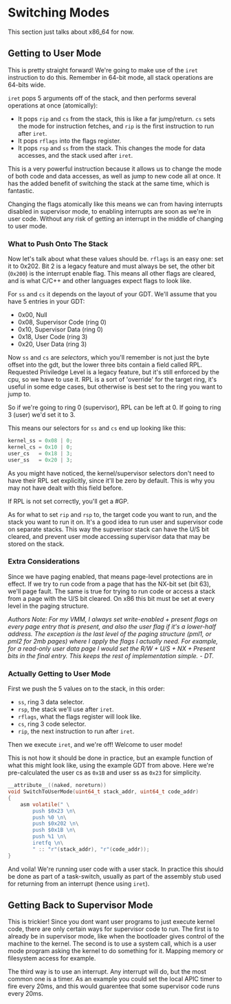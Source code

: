 # Switching Modes
This section just talks about x86_64 for now. 

## Getting to User Mode
This is pretty straight forward! We're going to make use of the `iret` instruction to do this.
Remember in 64-bit mode, all stack operations are 64-bits wide.

`iret` pops 5 arguments off of the stack, and then performs several operations at once (atomically):

- It pops `rip` and `cs` from the stack, this is like a far jump/return. `cs` sets the mode for instruction fetches, and `rip` is the first instruction to run after `iret`.
- It pops `rflags` into the flags register.
- It pops `rsp` and `ss` from the stack. This changes the mode for data accesses, and the stack used after `iret`.

This is a very powerful instruction because it allows us to change the mode of both code and data accesses, as well as jump to new code all at once. It has the added benefit of switching the stack at the same time, which is fantastic.

Changing the flags atomically like this means we can from having interrupts disabled in supervisor mode, to enabling interrupts are soon as we're in user code. Without any risk of getting an interrupt in the middle of changing to user mode.

### What to Push Onto The Stack
Now let's talk about what these values should be. `rflags` is an easy one: set it to 0x202. Bit 2 is a legacy feature and must always be set, the other bit (`0x200`) is the interrupt enable flag. This means all other flags are cleared, and is what C/C++ and other languages expect flags to look like.

For `ss` and `cs` it depends on the layout of your GDT. We'll assume that you have 5 entries in your GDT:

- 0x00, Null
- 0x08, Supervisor Code (ring 0)
- 0x10, Supervisor Data (ring 0)
- 0x18, User Code (ring 3)
- 0x20, User Data (ring 3)

Now `ss` and `cs` are *selectors*, which you'll remember is not just the byte offset into the gdt, but the lower three bits contain a field called RPL. Requested Priviledge Level is a legacy feature, but it's still enforced by the cpu, so we have to use it. RPL is a sort of 'override' for the target ring, it's useful in some edge cases, but otherwise is best set to the ring you want to jump to.

So if we're going to ring 0 (supervisor), RPL can be left at 0. If going to ring 3 (user) we'd set it to 3.

This means our selectors for `ss` and `cs` end up looking like this:

```c
kernel_ss = 0x08 | 0;
kernel_cs = 0x10 | 0;
user_cs   = 0x18 | 3;
user_ss   = 0x20 | 3;
```

As you might have noticed, the kernel/supervisor selectors don't need to have their RPL set explicitly, since it'll be zero by default. This is why you may not have dealt with this field before. 

If RPL is not set correctly, you'll get a #GP.

As for what to set `rip` and `rsp` to, the target code you want to run, and the stack you want to run it on. It's a good idea to run user and supervisor code on separate stacks. This way the supverisor stack can have the U/S bit cleared, and prevent user mode accessing supervisor data that may be stored on the stack.

### Extra Considerations
Since we have paging enabled, that means page-level protections are in effect. If we try to run code from a page that has the NX-bit set (bit 63), we'll page fault. The same is true for trying to run code or access a stack from a page with the U/S bit cleared. On x86 this bit must be set at every level in the paging structure.

*Authors Note: For my VMM, I always set write-enabled + present flags on every page entry that is present, and also the user flag if it's a lower-half address. The exception is the last level of the paging structure (pml1, or pml2 for 2mb pages) where I apply the flags I actually need. For example, for a read-only user data page I would set the R/W + U/S + NX + Present bits in the final entry. This keeps the rest of implementation simple. - DT.*

### Actually Getting to User Mode
First we push the 5 values on to the stack, in this order:
- `ss`, ring 3 data selector.
- `rsp`, the stack we'll use after `iret`.
- `rflags`, what the flags register will look like.
- `cs`, ring 3 code selector.
- `rip`, the next instruction to run after `iret`. 

Then we execute `iret`, and we're off! Welcome to user mode!

This is not how it should be done in practice, but an example function of what this might look like, using the example GDT from above. Here we're pre-calculated the user cs as `0x1B` and user ss as `0x23` for simplicity.

```c
__attribute__((naked, noreturn))
void SwitchToUserMode(uint64_t stack_addr, uint64_t code_addr)
{
    asm volatile(" \
        push $0x23 \n\
        push %0 \n\
        push $0x202 \n\
        push $0x1B \n\
        push %1 \n\
        iretfq \n\
        " :: "r"(stack_addr), "r"(code_addr));
}
```

And voila! We're running user code with a user stack. 
In practice this should be done as part of a task-switch, usually as part of the assembly stub used for returning from an interrupt (hence using `iret`).

## Getting Back to Supervisor Mode
This is trickier! Since you dont want user programs to just execute kernel code, there are only certain ways for supervisor code to run. The first is to already be in supervisor mode, like when the bootloader gives control of the machine to the kernel. The second is to use a system call, which is a user mode program asking the kernel to do something for it. Mapping memory or filesystem access for example.

The third way is to use an interrupt. Any interrupt will do, but the most common one is a timer. As an example you could set the local APIC timer to fire every 20ms, and this would guarentee that some supervisor code runs every 20ms.
